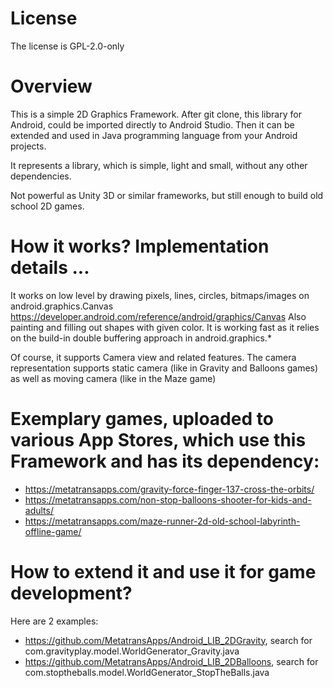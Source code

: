 # License

The license is GPL-2.0-only

# Overview

This is a simple 2D Graphics Framework.
After git clone, this library for Android, could be imported directly to Android Studio. Then it can be extended and used in Java programming language from your Android projects.

It represents a library, which is simple, light and small, without any other dependencies.

Not powerful as Unity 3D or similar frameworks, but still enough to build old school 2D games.

# How it works? Implementation details ...

It works on low level by drawing pixels, lines, circles, bitmaps/images on android.graphics.Canvas https://developer.android.com/reference/android/graphics/Canvas
Also painting and filling out shapes with given color.
It is working fast as it relies on the build-in double buffering approach in android.graphics.*

Of course, it supports Camera view and related features. The camera representation supports static camera (like in Gravity and Balloons games) as well as moving camera (like in the Maze game)

# Exemplary games, uploaded to various App Stores, which use this Framework and has its dependency:
  - https://metatransapps.com/gravity-force-finger-137-cross-the-orbits/
  - https://metatransapps.com/non-stop-balloons-shooter-for-kids-and-adults/
  - https://metatransapps.com/maze-runner-2d-old-school-labyrinth-offline-game/
  
# How to extend it and use it for game development?
Here are 2 examples:
  - https://github.com/MetatransApps/Android_LIB_2DGravity, search for com.gravityplay.model.WorldGenerator_Gravity.java
  - https://github.com/MetatransApps/Android_LIB_2DBalloons, search for com.stoptheballs.model.WorldGenerator_StopTheBalls.java

